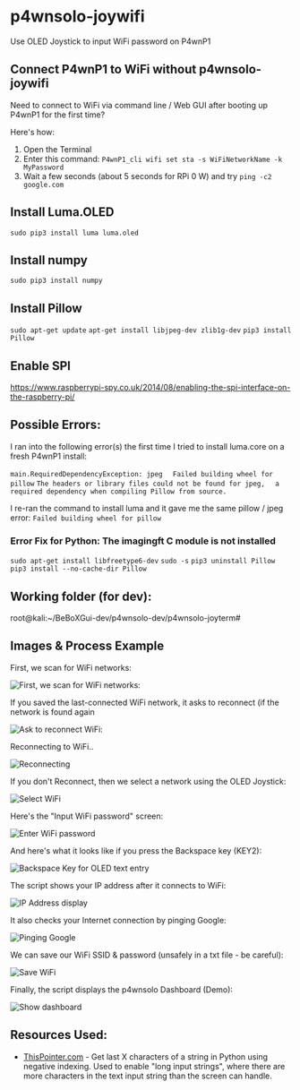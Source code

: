 # p4wnsolo-joywifi
Use OLED Joystick to input WiFi password on P4wnP1

## Connect P4wnP1 to WiFi without p4wnsolo-joywifi
Need to connect to WiFi via command line / Web GUI after booting up P4wnP1 for the first time?

Here's how:

1.  Open the Terminal
2.  Enter this command:  `P4wnP1_cli wifi set sta -s WiFiNetworkName -k MyPassword`
3.  Wait a few seconds (about 5 seconds for RPi 0 W) and try `ping -c2 google.com`


## Install Luma.OLED
`sudo pip3 install luma luma.oled`

## Install numpy
`sudo pip3 install numpy`

## Install Pillow
`sudo apt-get update`
`apt-get install libjpeg-dev zlib1g-dev`
`pip3 install Pillow`

## Enable SPI
https://www.raspberrypi-spy.co.uk/2014/08/enabling-the-spi-interface-on-the-raspberry-pi/

## Possible Errors:
I ran into the following error(s) the first time I tried to install luma.core on a fresh P4wnP1 install:
 
`main.RequiredDependencyException: jpeg`
`  Failed building wheel for pillow`
`The headers or library files could not be found for jpeg,`
`  a required dependency when compiling Pillow from source.`

I re-ran the command to install luma and it gave me the same pillow / jpeg error:
`Failed building wheel for pillow`

### Error Fix for Python: The imagingft C module is not installed
`sudo apt-get install libfreetype6-dev`
`sudo -s`
`pip3 uninstall Pillow`
`pip3 install --no-cache-dir Pillow`

## Working folder (for dev):
root@kali:~/BeBoXGui-dev/p4wnsolo-dev/p4wnsolo-joyterm#

## Images & Process Example

First, we scan for WiFi networks:

![First, we scan for WiFi networks:](/images/p4wnsolo-joywifi-scanning.jpg "Scan for WiFi")

If you saved the last-connected WiFi network, it asks to reconnect (if the network is found again

![Ask to reconnect WiFi:](/images/p4wnsolo-joywifi-ask-to-reconnect.jpg "Ask to reconnect")

Reconnecting to WiFi..

![Reconnecting](/images/p4wnsolo-joywifi-reconnecting.jpg "Reconnecting to WiFi")

If you don't Reconnect, then we select a network using the OLED Joystick:

![Select WiFi](/images/p4wnsolo-joywifi-wifi-networks.jpg "Select WiFi")

Here's the "Input WiFi password" screen:

![Enter WiFi password](/images/p4wnsolo-joywifi-password-input.jpg "Enter WiFi password")

And here's what it looks like if you press the Backspace key (KEY2):

![Backspace Key for OLED text entry](/images/p4wnsolo-joywifi-backspace.jpg "Backspace Key for OLED text entry")

The script shows your IP address after it connects to WiFi:

![IP Address display](/images/p4wnsolo-joywifi-connected-ip-address.jpg "IP Address display")

It also checks your Internet connection by pinging Google:

![Pinging Google](/images/p4wnsolo-joywifi-link-quality.jpg "Pinging Google")

We can save our WiFi SSID & password (unsafely in a txt file - be careful):

![Save WiFi](/images/p4wnsolo-joywifi-save-network.jpg "Save WiFi")

Finally, the script displays the p4wnsolo Dashboard (Demo):

![Show dashboard](/images/p4wnsolo-joywifi-dashdemo.jpg "Show dashboard")


## Resources Used:
* [ThisPointer.com](https://thispointer.com/python-how-to-get-last-n-characters-in-a-string/) - Get last X characters of a string in Python using negative indexing.  Used to enable "long input strings", where there are more characters in the text input string than the screen can handle.
